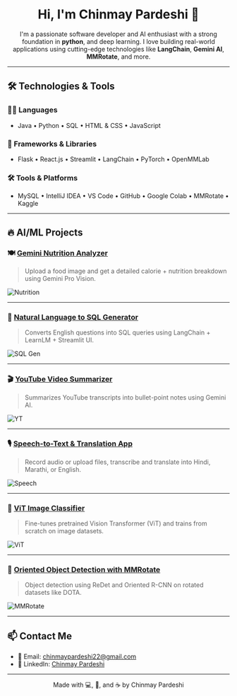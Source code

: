 <!-- GitHub Profile README -->

<h1 align="center">Hi, I'm Chinmay Pardeshi 👋</h1>

<p align="center">
I'm a passionate software developer and AI enthusiast with a strong foundation in <b>python</b>, and deep learning. I love building real-world applications using cutting-edge technologies like <b>LangChain</b>, <b>Gemini AI</b>, <b>MMRotate</b>, and more.
</p>

---

## 🛠️ Technologies & Tools

### 🧑‍💻 Languages
- Java • Python • SQL • HTML & CSS • JavaScript

### 🚀 Frameworks & Libraries
- Flask • React.js • Streamlit • LangChain • PyTorch • OpenMMLab

### 🛠️ Tools & Platforms
- MySQL • IntelliJ IDEA • VS Code • GitHub • Google Colab • MMRotate • Kaggle

---

## 🔥 AI/ML Projects

### 🍽️ [Gemini Nutrition Analyzer](https://github.com/chinmay-pardeshi/gemini-nutrition-analyzer)
> Upload a food image and get a detailed calorie + nutrition breakdown using Gemini Pro Vision.

![Nutrition](assets/gemini-food-demo.png)

---

### 🧠 [Natural Language to SQL Generator](https://github.com/chinmay-pardeshi/natural-language-sql-generator)
> Converts English questions into SQL queries using LangChain + LearnLM + Streamlit UI.

![SQL Gen](assets/sql-gen.png)

---

### 🎬 [YouTube Video Summarizer](https://github.com/chinmay-pardeshi/youtube-ai-video-summarizer)
> Summarizes YouTube transcripts into bullet-point notes using Gemini AI.

![YT](assets/youtube-summary.png)

---

### 🎙️ [Speech-to-Text & Translation App](https://github.com/chinmay-pardeshi/speech-to-text-translatora)
> Record audio or upload files, transcribe and translate into Hindi, Marathi, or English.

![Speech](assets/speech-translate.png)

---

### 🧪 [ViT Image Classifier](https://github.com/chinmay-pardeshi/vision-transformer-vit-demo)
> Fine-tunes pretrained Vision Transformer (ViT) and trains from scratch on image datasets.

![ViT](assets/vit-demo.png)

---

### 📐 [Oriented Object Detection with MMRotate](https://github.com/chinmay-pardeshi/mmrotate-orienteddetection)
> Object detection using ReDet and Oriented R-CNN on rotated datasets like DOTA.

![MMRotate](assets/mmrotate-demo.png)

---

## 📫 Contact Me

- 📧 Email: [chinmaypardeshi22@gmail.com](mailto:chinmaypardeshi22@gmail.com)
- 🔗 LinkedIn: [Chinmay Pardeshi](https://www.linkedin.com/in/chinmay-pardeshi/)

---

<p align="center">
  Made with 💻, 🤖, and ☕ by Chinmay Pardeshi

</p>

